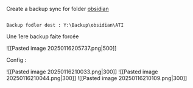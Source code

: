 Create a backup sync for folder [obsidian](file:///D:%5Cobsidian)

```ad-info

Backup fodler dest : Y:\Backup\obsidian\ATI 
```

Une 1ere backup faite forcée 

![[Pasted image 20250116205737.png|500]]

Config : 



![[Pasted image 20250116210033.png|300]] 
![[Pasted image 20250116210044.png|300]]
![[Pasted image 20250116210109.png|300]]


